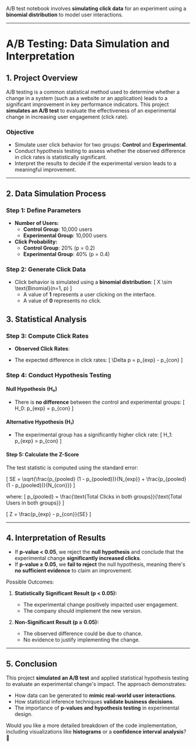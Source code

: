  A/B test notebook involves **simulating click data** for an experiment using a **binomial distribution** to model user interactions.

---

# **A/B Testing: Data Simulation and Interpretation**
## **1. Project Overview**
A/B testing is a common statistical method used to determine whether a change in a system (such as a website or an application) leads to a significant improvement in key performance indicators. This project **simulates an A/B test** to evaluate the effectiveness of an experimental change in increasing user engagement (click rate).

### **Objective**
- Simulate user click behavior for two groups: **Control** and **Experimental**.
- Conduct hypothesis testing to assess whether the observed difference in click rates is statistically significant.
- Interpret the results to decide if the experimental version leads to a meaningful improvement.

---

## **2. Data Simulation Process**
### **Step 1: Define Parameters**
- **Number of Users:**
  - **Control Group**: 10,000 users
  - **Experimental Group**: 10,000 users
- **Click Probability:**
  - **Control Group**: 20% (p = 0.2)
  - **Experimental Group**: 40% (p = 0.4)

### **Step 2: Generate Click Data**
- Click behavior is simulated using a **binomial distribution**:
  \[
  X \sim \text{Binomial}(n=1, p)
  \]
  - A value of **1** represents a user clicking on the interface.
  - A value of **0** represents no click.

  

## **3. Statistical Analysis**
### **Step 3: Compute Click Rates**
- **Observed Click Rates**:
 

- The expected difference in click rates:
  \[
  \Delta p = p_{exp} - p_{con}
  \]

### **Step 4: Conduct Hypothesis Testing**
#### **Null Hypothesis (H₀)**
- There is **no difference** between the control and experimental groups:
  \[
  H_0: p_{exp} = p_{con}
  \]

#### **Alternative Hypothesis (H₁)**
- The experimental group has a significantly higher click rate:
  \[
  H_1: p_{exp} > p_{con}
  \]

#### **Step 5: Calculate the Z-Score**
The test statistic is computed using the standard error:

\[
SE = \sqrt{\frac{p_{pooled} (1 - p_{pooled})}{N_{exp}} + \frac{p_{pooled} (1 - p_{pooled})}{N_{con}}}
\]

where:
\[
p_{pooled} = \frac{\text{Total Clicks in both groups}}{\text{Total Users in both groups}}
\]

\[
Z = \frac{p_{exp} - p_{con}}{SE}
\]


---

## **4. Interpretation of Results**
- If **p-value < 0.05**, we reject the **null hypothesis** and conclude that the experimental change **significantly increased clicks**.
- If **p-value ≥ 0.05**, we **fail to reject** the null hypothesis, meaning there's **no sufficient evidence** to claim an improvement.

Possible Outcomes:
1. **Statistically Significant Result (p < 0.05):**
   - The experimental change positively impacted user engagement.
   - The company should implement the new version.
   
2. **Non-Significant Result (p ≥ 0.05):**
   - The observed difference could be due to chance.
   - No evidence to justify implementing the change.

---

## **5. Conclusion**
This project **simulated an A/B test** and applied statistical hypothesis testing to evaluate an experimental change's impact. The approach demonstrates:
- How data can be generated to **mimic real-world user interactions**.
- How statistical inference techniques **validate business decisions**.
- The importance of **p-values and hypothesis testing** in experimental design.

Would you like a more detailed breakdown of the code implementation, including visualizations like **histograms** or a **confidence interval analysis**? 🚀
